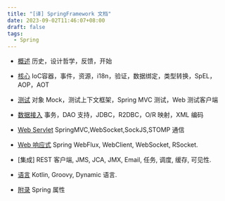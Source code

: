 ```yaml
---
title: "[译] SpringFramework 文档"
date: 2023-09-02T11:46:07+08:00
draft: false
tags:
  - Spring
---
```


- [概述](Overview) 历史，设计哲学，反馈，开始

- [核心]() IoC容器，事件，资源，i18n，验证，数据绑定，类型转换，SpEL，AOP，AOT

- [测试]() 对象 Mock，测试上下文框架，Spring MVC 测试，Web 测试客户端

- [数据接入]() 事务，DAO 支持，JDBC，R2DBC，O/R 映射，XML 编码

- [Web Servlet]() SpringMVC,WebSocket,SockJS,STOMP 通信

- [Web 响应式]() Spring WebFlux, WebClient, WebSocket, RSocket.

- [集成] REST 客户端, JMS, JCA, JMX, Email, 任务, 调度, 缓存, 可见性.

- [语言]() Kotlin, Groovy, Dynamic 语言.

- [附录]() Spring 属性

